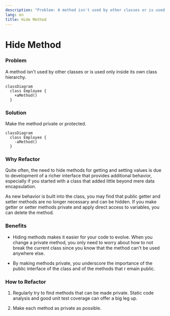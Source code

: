 ```yaml
---
description: "Problem: A method isn't used by other classes or is used only inside its own class hierarchy. Solution: Make the method private or protected."
lang: en
title: Hide Method
---
```

# Hide Method

### Problem

A method isn't used by other classes or is used only inside its own class hierarchy.

```mermaid
classDiagram
  class Employee {
    +aMethod()
  }
```

### Solution

Make the method private or protected.

```mermaid
classDiagram
  class Employee {
    -aMethod()
  }
```

### Why Refactor

Quite often, the need to hide methods for getting and setting values is due to development of a richer interface that provides additional behavior, especially if you started with a class that added little beyond mere data encapsulation.

As new behavior is built into the class, you may find that public getter and setter methods are no longer necessary and can be hidden. If you make getter or setter methods private and apply direct access to variables, you can delete the method.

### Benefits

-   Hiding methods makes it easier for your code to evolve. When you change a private method, you only need to worry about how to not break the current class since you know that the method can't be used anywhere else.

-   By making methods private, you underscore the importance of the public interface of the class and of the methods that r emain public.

### How to Refactor

1.  Regularly try to find methods that can be made private. Static code analysis and good unit test coverage can offer a big leg up.

2.  Make each method as private as possible.
